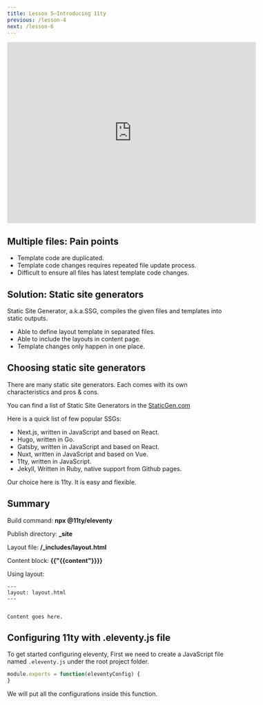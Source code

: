 ```yaml
---
title: Lesson 5—Introducing 11ty
previous: /lesson-4
next: /lesson-6
---
```




<iframe src="https://slides.com/makzan/11ty-and-netlify-demo/embed?token=uBQ1Ocke&style=hidden" width="576" height="420" scrolling="no" frameborder="0" webkitallowfullscreen mozallowfullscreen allowfullscreen></iframe>


## Multiple files: Pain points



- Template code are duplicated.
- Template code changes requires repeated file update process.
- Difficult to ensure all files has latest template code changes.


## Solution: Static site generators

Static Site Generator, a.k.a.SSG, compiles the given files and templates into static outputs.

- Able to define layout template in separated files.
- Able to include the layouts in content page.
- Template changes only happen in one place.

## Choosing static site generators

There are many static site generators. Each comes with its own characteristics and pros & cons.

You can find a list of Static Site Generators in the [StaticGen.com](https://www.staticgen.com)

Here is a quick list of few popular SSGs:

- Next.js, written in JavaScript and based on React.
- Hugo, written in Go.
- Gatsby, written in JavaScript and based on React.
- Nuxt, written in JavaScript and based on Vue.
- 11ty, written in JavaScript.
- Jekyll, Written in Ruby, native support from Github pages.

Our choice here is 11ty. It is easy and flexible.


## Summary

Build command: **npx @11ty/eleventy**

Publish directory: **_site**

Layout file: **/_includes/layout.html**

Content block: **{{"{{content"}}}}**

Using layout:

```
---
layout: layout.html
---


Content goes here.

```


## Configuring 11ty with .eleventy.js file


To get started configuring eleventy, First we need to create a JavaScript file named `.eleventy.js` under the root project folder.

```js
module.exports = function(eleventyConfig) {
}
```


We will put all the configurations inside this function.
